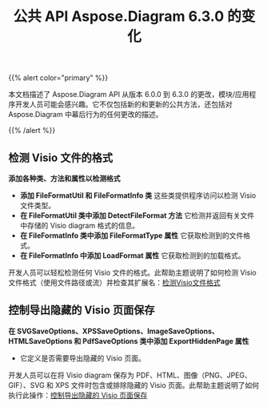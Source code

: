 ﻿---
title: 公共 API Aspose.Diagram 6.3.0 的变化
type: docs
weight: 30
url: /zh/net/public-api-changes-in-aspose-diagram-6-3-0/
---
{{% alert color="primary" %}} 

本文档描述了 Aspose.Diagram API 从版本 6.0.0 到 6.3.0 的更改，模块/应用程序开发人员可能会感兴趣。它不仅包括新的和更新的公共方法，还包括对 Aspose.Diagram 中幕后行为的任何更改的描述。

{{% /alert %}} 
## **检测 Visio 文件的格式**
**添加各种类、方法和属性以检测格式**
- **添加 FileFormatUtil 和 FileFormatInfo 类** 
 这些类提供程序访问以检测 Visio 文件类型。
- **在 FileFormatUtil 类中添加 DetectFileFormat 方法** 
 它检测并返回有关文件中存储的 Visio diagram 格式的信息。
- **在 FileFormatInfo 类中添加 FileFormatType 属性** 
 它获取检测到的文件格式。
- **在 FileFormatInfo 中添加 LoadFormat 属性** 
 它获取检测到的加载格式。

开发人员可以轻松检测任何 Visio 文件的格式。此帮助主题说明了如何检测 Visio 文件格式（使用文件路径或流）并检查其扩展名：[检测Visio文件格式](/diagram/zh/net/introduction/#detect-the-format-of-visio-file)
## **控制导出隐藏的 Visio 页面保存**
**在 SVGSaveOptions、XPSSaveOptions、ImageSaveOptions、HTMLSaveOptions 和 PdfSaveOptions 类中添加 ExportHiddenPage 属性**
- 它定义是否需要导出隐藏的 Visio 页面。

开发人员可以在将 Visio diagram 保存为 PDF、HTML、图像（PNG、JPEG、GIF）、SVG 和 XPS 文件时包含或排除隐藏的 Visio 页面。此帮助主题说明了如何执行此操作：[控制导出隐藏的 Visio 页面保存](/diagram/zh/net/set-orientation-and-control-the-export-of-hidden-visio-pages-on-saving/#control-the-export-of-hidden-visio-pages-on-saving)
